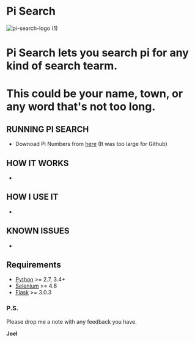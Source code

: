 # Pi Search

![pi-search-logo (1)](https://github.com/joel-1080p/pi_search/assets/156847809/5b0eadb6-93df-4278-bd39-17a97c2c24f7)

# Pi Search lets you search pi for any kind of search tearm.
# This could be your name, town, or any word that's not too long.

## RUNNING PI SEARCH
- Downoad Pi Numbers from [here](https://pi2e.ch/blog/wp-content/uploads/2017/03/pi_dec_1m.txt) (It was too large for Github) 
  
## HOW IT WORKS
- 

## HOW I USE IT
- 

## KNOWN ISSUES
- 

## Requirements

-   [Python](https://www.python.org) \>= 2.7, 3.4+
-   [Selenium](https://www.selenium.dev/) \>= 4.8
-   [Flask](https://flask.palletsprojects.com/en/3.0.x/) \>= 3.0.3

### P.S.

Please drop me a note with any feedback you have.

**Joel**
